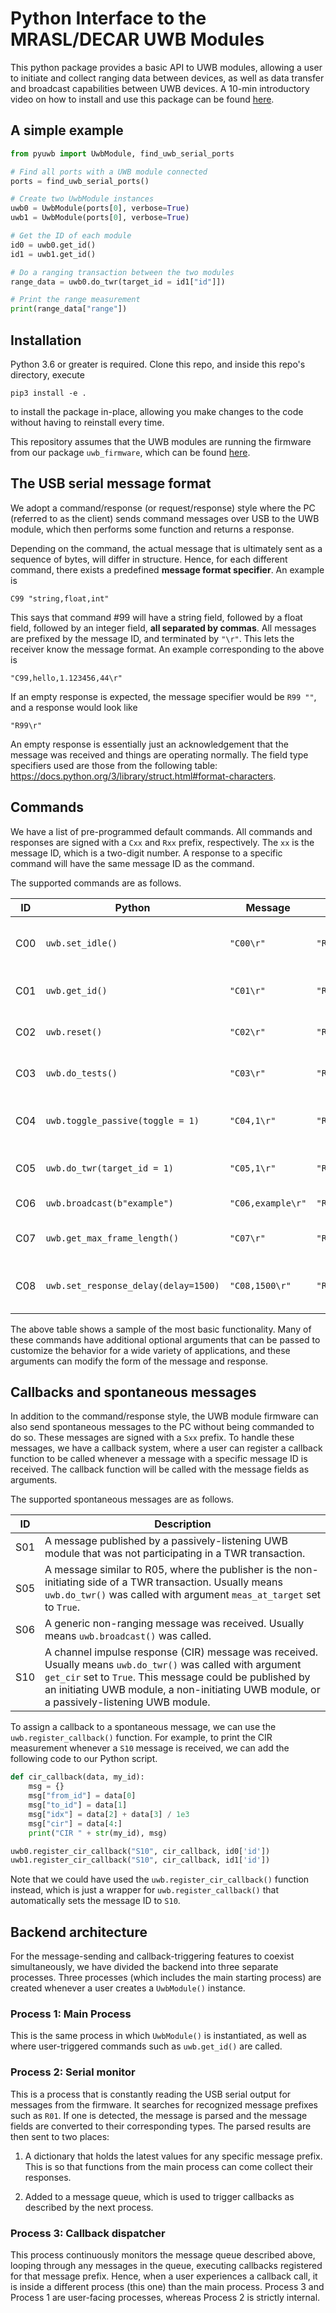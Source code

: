 # Python Interface to the MRASL/DECAR UWB Modules

This python package provides a basic API to UWB modules, allowing a user to initiate and collect ranging data between devices, as well as data transfer and broadcast capabilities between UWB devices. A 10-min introductory video on how to install and use this package can be found [here](https://drive.google.com/file/d/1dBpR-MVU6czhAfb76SBjOEdgTPCRo-Jp/view?usp=sharing).

## A simple example
```python 
from pyuwb import UwbModule, find_uwb_serial_ports

# Find all ports with a UWB module connected
ports = find_uwb_serial_ports()

# Create two UwbModule instances 
uwb0 = UwbModule(ports[0], verbose=True)
uwb1 = UwbModule(ports[0], verbose=True)

# Get the ID of each module
id0 = uwb0.get_id()
id1 = uwb1.get_id()

# Do a ranging transaction between the two modules
range_data = uwb0.do_twr(target_id = id1["id"]])

# Print the range measurement
print(range_data["range"])
```

## Installation

Python 3.6 or greater is required. Clone this repo, and inside this repo's directory, execute 

    pip3 install -e .

to install the package in-place, allowing you make changes to the code without having to reinstall every time.

This repository assumes that the UWB modules are running the firmware from our package `uwb_firmware`, which can be found [here](https://github.com/shalabyma/uwb_firmware.git).

## The USB serial message format
We adopt a command/response (or request/response) style where the PC (referred to as the client) sends command messages over USB to the UWB module, which then performs some function and returns a response. 

Depending on the command, the actual message that is ultimately sent as a sequence of bytes, will differ in structure. Hence, for each different command, there exists a predefined __message format specifier__. An example is 

    C99 "string,float,int" 

This says that command #99 will have a string field, followed by a float field, followed by an integer field, __all separated by commas__. All messages are prefixed by the message ID, and terminated by `"\r"`. This lets the receiver know the message format. An example corresponding to the above is

    "C99,hello,1.123456,44\r"

If an empty response is expected, the message specifier would be `R99 ""`, and a response would look like

    "R99\r"

An empty response is essentially just an acknowledgement that the message was received and things are operating normally. The field type specifiers used are those from the following table:
https://docs.python.org/3/library/struct.html#format-characters. 


## Commands

We have a list of pre-programmed default commands. All commands and responses are signed with a `Cxx` and `Rxx` prefix, respectively. The `xx` is the message ID, which is a two-digit number. A response to a specific command will have the same message ID as the command. 

The supported commands are as follows.

|ID | Python | Message| Response | Description|
|--|--------|---------------------|------------------|-----------|
|C00| `uwb.set_idle()`| `"C00\r"` | `"R00\r"` | Set the UWB module to idle mode
|C01| `uwb.get_id()`| `"C01\r"`|`"R01,3\r"` | Get the ID of the UWB module
|C02| `uwb.reset()`| `"C02\r"`| `"R02\r"` | Reset the UWB module
|C03| `uwb.do_tests()`| `"C03\r"`| `"R03,1\r"` | Run a series of tests
|C04| `uwb.toggle_passive(toggle = 1)`| `"C04,1\r"`| `"R04\r"` | Toggle passive listening mode
|C05| `uwb.do_twr(target_id = 1)`| `"C05,1\r"`| `"R05,1.2345\r"` | Initiate a TWR transaction
|C06| `uwb.broadcast(b"example")`| `"C06,example\r"`| `"R06\r"` | Broadcast a message
|C07| `uwb.get_max_frame_length()`| `"C07\r"`| `"R07,100\r"`| Get max frame length
|C08| `uwb.set_response_delay(delay=1500)`| `"C08,1500\r"`| `"R08\r"`| Set delay for 2nd response in DS-TWR

The above table shows a sample of the most basic functionality. Many of these commands have additional optional arguments that can be passed to customize the behavior for a wide variety of applications, and these arguments can modify the form of the message and response.

## Callbacks and spontaneous messages

In addition to the command/response style, the UWB module firmware can also send spontaneous messages to the PC without being commanded to do so. These messages are signed with a `Sxx` prefix. To handle these messages, we have a callback system, where a user can register a callback function to be called whenever a message with a specific message ID is received. The callback function will be called with the message fields as arguments.

The supported spontaneous messages are as follows.

|ID | Description|
|--|--------|
|S01| A message published by a passively-listening UWB module that was not participating in a TWR transaction.
|S05| A message similar to R05, where the publisher is the non-initiating side of a TWR transaction. Usually means `uwb.do_twr()` was called with argument `meas_at_target` set to `True`.
|S06| A generic non-ranging message was received. Usually means `uwb.broadcast()` was called.
|S10| A channel impulse response (CIR) message was received. Usually means `uwb.do_twr()` was called with argument `get_cir` set to `True`. This message could be published by an initiating UWB module, a non-initiating UWB module, or a passively-listening UWB module.

To assign a callback to a spontaneous message, we can use the `uwb.register_callback()` function. For example, to print the CIR measurement whenever a `S10` message is received, we can add the following code to our Python script.

```python
def cir_callback(data, my_id):
    msg = {}
    msg["from_id"] = data[0]
    msg["to_id"] = data[1]
    msg["idx"] = data[2] + data[3] / 1e3
    msg["cir"] = data[4:]
    print("CIR " + str(my_id), msg)

uwb0.register_cir_callback("S10", cir_callback, id0['id'])
uwb1.register_cir_callback("S10", cir_callback, id1['id'])
```

Note that we could have used the `uwb.register_cir_callback()` function instead, which is just a wrapper for `uwb.register_callback()` that automatically sets the message ID to `S10`.

## Backend architecture

For the message-sending and callback-triggering features to coexist simultaneously, we have divided the backend into three separate processes. Three processes (which includes the main starting process) are created whenever a user creates a `UwbModule()` instance.

### Process 1: Main Process
This is the same process in which `UwbModule()` is instantiated, as well as where user-triggered commands such as `uwb.get_id()` are called.

### Process 2: Serial monitor
This is a process that is constantly reading the USB serial output for messages from the firmware. It searches for recognized message prefixes such as `R01`. If one is detected, the message is parsed and the message fields are converted to their corresponding types. The parsed results are then sent to two places:

1. A dictionary that holds the latest values for any specific message prefix. This is so that functions from the main process can come collect their responses. 

2. Added to a message queue, which is used to trigger callbacks as described by the next process.

### Process 3: Callback dispatcher
This process continuously monitors the message queue described above, looping through any messages in the queue, executing callbacks registered for that message prefix. Hence, when a user experiences a callback call, it is inside a different process (this one) than the main process. Process 3 and Process 1 are user-facing processes, whereas Process 2 is strictly internal.
